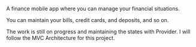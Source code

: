 A finance mobile app where you can manage your financial situations.

You can maintain your bills, credit cards, and deposits, and so on.

The work is still on progress and maintaining the states with Provider. I will follow the MVC Architecture for this project.


